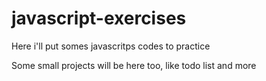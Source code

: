 # javascript-exercises

Here i'll put somes javascritps codes to practice

Some small projects will be here too, like todo list and more


